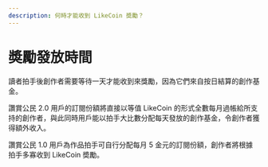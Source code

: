 ```yaml
---
description: 何時才能收到 LikeCoin 奬勵？
---
```


# 奬勵發放時間

讀者拍手後創作者需要等待一天才能收到來獎勵，因為它們來自按日結算的創作基金。

讚賞公民 2.0 用戶的訂閱份額將直接以等值 LikeCoin 的形式全數每月過帳給所支持的創作者，與此同時用戶能以拍手大比數分配每天發放的創作基金，令創作者獲得額外收入。

讚賞公民 1.0 用戶為作品拍手可自行分配每月 5 金元的訂閱份額，創作者將根據拍手多寡收到 LikeCoin 奬勵。



